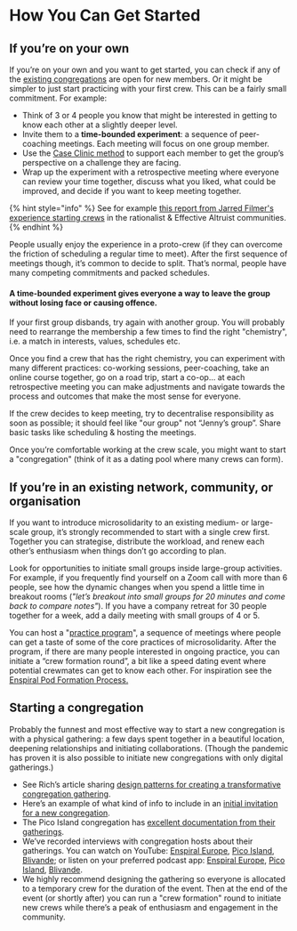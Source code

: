 # How You Can Get Started



## If you’re on your own

If you’re on your own and you want to get started, you can check if any of the [existing congregations](congregating.md) are open for new members. Or it might be simpler to just start practicing with your first crew. This can be a fairly small commitment. For example:

* Think of 3 or 4 people you know that might be interested in getting to know each other at a slightly deeper level.
* Invite them to a **time-bounded experiment**: a sequence of peer-coaching meetings. Each meeting will focus on one group member.
* Use the [Case Clinic method](https://www.presencing.org/files/tools/PI\_Tool\_CaseClinic.pdf) to support each member to get the group’s perspective on a challenge they are facing.
* Wrap up the experiment with a retrospective meeting where everyone can review your time together, discuss what you liked, what could be improved, and decide if you want to keep meeting together.

{% hint style="info" %}
See for example [this report from Jarred Filmer's experience starting crews](https://www.lesswrong.com/posts/qxJhtjBsKocrXdWmk/experiments-with-microsolidarity-crews) in the rationalist & Effective Altruist communities.
{% endhint %}

People usually enjoy the experience in a proto-crew (if they can overcome the friction of scheduling a regular time to meet). After the first sequence of meetings though, it’s common to decide to split. That’s normal, people have many competing commitments and packed schedules.

#### A time-bounded experiment gives everyone a way to leave the group without losing face or causing offence.

If your first group disbands, try again with another group. You will probably need to rearrange the membership a few times to find the right "chemistry", i.e. a match in interests, values, schedules etc.

Once you find a crew that has the right chemistry, you can experiment with many different practices: co-working sessions, peer-coaching, take an online course together, go on a road trip, start a co-op... at each retrospective meeting you can make adjustments and navigate towards the process and outcomes that make the most sense for everyone.

If the crew decides to keep meeting, try to decentralise responsibility as soon as possible; it should feel like "our group" not “Jenny’s group”. Share basic tasks like scheduling & hosting the meetings.

Once you’re comfortable working at the crew scale, you might want to start a "congregation" (think of it as a dating pool where many crews can form).

## If you’re in an existing network, community, or organisation

If you want to introduce microsolidarity to an existing medium- or large- scale group, it’s strongly recommended to start with a single crew first. Together you can strategise, distribute the workload, and renew each other’s enthusiasm when things don’t go according to plan.

Look for opportunities to initiate small groups inside large-group activities. For example, if you frequently find yourself on a Zoom call with more than 6 people, see how the dynamic changes when you spend a little time in breakout rooms (_"let’s breakout into small groups for 20 minutes and come back to compare notes"_). If you have a company retreat for 30 people together for a week, add a daily meeting with small groups of 4 or 5.

You can host a "[practice program](how-to-run-a-practice-program.md)", a sequence of meetings where people can get a taste of some of the core practices of microsolidarity. After the program, if there are many people interested in ongoing practice, you can initiate a “crew formation round”, a bit like a speed dating event where potential crewmates can get to know each other. For inspiration see the [Enspiral Pod Formation Process.](https://handbook.enspiral.com/guides/pods#the-pods-process-at-enspiral)

## Starting a congregation

Probably the funnest and most effective way to start a new congregation is with a physical gathering: a few days spent together in a beautiful location, deepening relationships and initiating collaborations. (Though the pandemic has proven it is also possible to initiate new congregations with only digital gatherings.)

* See Rich’s article sharing [design patterns for creating a transformative congregation gathering](https://medium.com/microsolidarity/congregation-how-to-ffe35c65d70).
* Here’s an example of what kind of info to include in an [initial invitation for a new congregation](https://www.microsolidarity.cc/congregating/gathering-invite).
* The Pico Island congregation has [excellent documentation from their gatherings](https://pico.microsolidarity.cc/resources/pico-gathering-fire-starter).
* We’ve recorded interviews with congregation hosts about their gatherings. You can watch on YouTube: [Enspiral Europe](https://www.youtube.com/watch?v=W6T65zm2Jl4), [Pico Island](https://www.youtube.com/watch?v=4CmvciBqGTk), [Blivande](https://www.youtube.com/watch?v=6\_RMDS8Ix8M\&t=7s); or listen on your preferred podcast app: [Enspiral Europe](https://anchor.fm/Microsolidarity/episodes/Enspiral-Europe---1st-Gathering-e16qok9), [Pico Island](https://anchor.fm/Microsolidarity/episodes/Pico-Island-Congregation---1st-Summer-Gathering---June-2021-e136g6k), [Blivande](https://anchor.fm/Microsolidarity/episodes/Blivande---1st-team-retreat---Oct-2021-e186q95).
* We highly recommend designing the gathering so everyone is allocated to a temporary crew for the duration of the event. Then at the end of the event (or shortly after) you can run a "crew formation" round to initiate new crews while there’s a peak of enthusiasm and engagement in the community.
